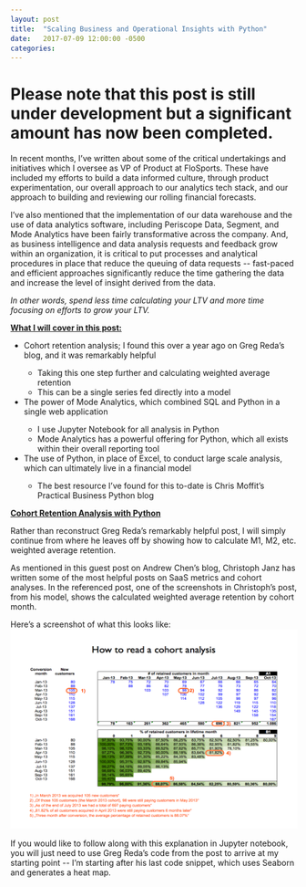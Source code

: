```yaml
---
layout: post
title:  "Scaling Business and Operational Insights with Python"
date:   2017-07-09 12:00:00 -0500
categories: 
---
```


<!-- <img src="/assets/4_OKC_players_in_2011.jpg" alt="Kevin Durant with OKC Teammates" height="500"  style="width: 100%"> -->

<h1><strong>Please note that this post is still under development but a significant amount has now been completed.</strong></h1>

<p>
    In recent months, I’ve written about some of the critical undertakings and initiatives which I oversee as VP of Product at FloSports.  
  These have included my efforts to build a data informed culture, through product experimentation, our overall approach to our analytics tech stack, 
  and our approach to building and reviewing our rolling financial forecasts.
</p>

<p>
    I’ve also mentioned that the implementation of our data warehouse and the use of data analytics software, including Periscope Data, Segment, 
  and Mode Analytics have been fairly transformative across the company.  And, as business intelligence and data analysis requests and 
  feedback grow within an organization, it is critical to put processes and analytical procedures in place that reduce the queuing of data requests
  -- fast-paced and efficient approaches significantly reduce the time gathering the data and increase the level of insight derived from the data.
</p>

<p><i>In other words, spend less time calculating your LTV and more time focusing on efforts to grow your LTV. </i></p>

<p>
<strong><u>What I will cover in this post:</u></strong>
<ul>
  <li>Cohort retention analysis; I found this over a year ago on Greg Reda’s blog, and it was remarkably helpful</li>
    <ul><li>Taking this one step further and calculating weighted average retention</li>
    <li>This can be a single series fed directly into a model</li></ul>
  <li>The power of Mode Analytics, which combined SQL and Python in a single web application</li>
    <ul>
      <li>I use Jupyter Notebook for all analysis in Python</li>
      <li>Mode Analytics has a powerful offering for Python, which all exists within their overall reporting tool</li>
    </ul> 
  <li>The use of Python, in place of Excel, to conduct large scale analysis, which can ultimately live in a financial model</li>
      <ul><li>The best resource I’ve found for this to-date is Chris Moffit’s Practical Business Python blog</li>
      </ul>
</ul>
</p>

<strong><u>Cohort Retention Analysis with Python</strong></u>
<p>
Rather than reconstruct Greg Reda’s remarkably helpful post, I will simply continue from where he leaves off by showing how to calculate
M1, M2, etc. weighted average retention.

As mentioned in this guest post on Andrew Chen’s blog, Christoph Janz has written some of the most helpful posts on SaaS metrics and cohort analyses.
In the referenced post, one of the screenshots in Christoph’s post, from his model, shows the calculated weighted average retention by cohort month.
</p>

<p>
Here’s a screenshot of what this looks like:
<img src="/assets/ChristophJanz_CohortAnalysisNotes.png" alt="Illustrative Inputs Worksheet" height="350"  style="width: 100%">

</p>

<p>
If you would like to follow along with this explanation in Jupyter notebook, you will just need to use Greg Reda’s code from the post to
arrive at my starting point -- I’m starting after his last code snippet, which uses Seaborn and generates a heat map.
</p>


